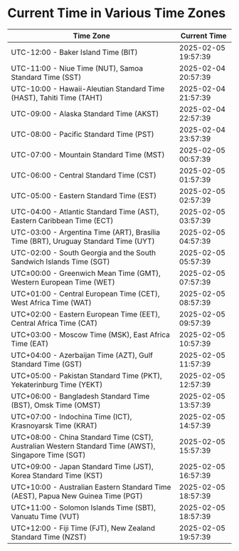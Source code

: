 # Current Time in Various Time Zones

| Time Zone | Current Time |
|-----------|--------------|
| UTC-12:00 - Baker Island Time (BIT) | 2025-02-05 19:57:39 |
| UTC-11:00 - Niue Time (NUT), Samoa Standard Time (SST) | 2025-02-04 20:57:39 |
| UTC-10:00 - Hawaii-Aleutian Standard Time (HAST), Tahiti Time (TAHT) | 2025-02-04 21:57:39 |
| UTC-09:00 - Alaska Standard Time (AKST) | 2025-02-04 22:57:39 |
| UTC-08:00 - Pacific Standard Time (PST) | 2025-02-04 23:57:39 |
| UTC-07:00 - Mountain Standard Time (MST) | 2025-02-05 00:57:39 |
| UTC-06:00 - Central Standard Time (CST) | 2025-02-05 01:57:39 |
| UTC-05:00 - Eastern Standard Time (EST) | 2025-02-05 02:57:39 |
| UTC-04:00 - Atlantic Standard Time (AST), Eastern Caribbean Time (ECT) | 2025-02-05 03:57:39 |
| UTC-03:00 - Argentina Time (ART), Brasília Time (BRT), Uruguay Standard Time (UYT) | 2025-02-05 04:57:39 |
| UTC-02:00 - South Georgia and the South Sandwich Islands Time (SGT) | 2025-02-05 05:57:39 |
| UTC±00:00 - Greenwich Mean Time (GMT), Western European Time (WET) | 2025-02-05 07:57:39 |
| UTC+01:00 - Central European Time (CET), West Africa Time (WAT) | 2025-02-05 08:57:39 |
| UTC+02:00 - Eastern European Time (EET), Central Africa Time (CAT) | 2025-02-05 09:57:39 |
| UTC+03:00 - Moscow Time (MSK), East Africa Time (EAT) | 2025-02-05 10:57:39 |
| UTC+04:00 - Azerbaijan Time (AZT), Gulf Standard Time (GST) | 2025-02-05 11:57:39 |
| UTC+05:00 - Pakistan Standard Time (PKT), Yekaterinburg Time (YEKT) | 2025-02-05 12:57:39 |
| UTC+06:00 - Bangladesh Standard Time (BST), Omsk Time (OMST) | 2025-02-05 13:57:39 |
| UTC+07:00 - Indochina Time (ICT), Krasnoyarsk Time (KRAT) | 2025-02-05 14:57:39 |
| UTC+08:00 - China Standard Time (CST), Australian Western Standard Time (AWST), Singapore Time (SGT) | 2025-02-05 15:57:39 |
| UTC+09:00 - Japan Standard Time (JST), Korea Standard Time (KST) | 2025-02-05 16:57:39 |
| UTC+10:00 - Australian Eastern Standard Time (AEST), Papua New Guinea Time (PGT) | 2025-02-05 18:57:39 |
| UTC+11:00 - Solomon Islands Time (SBT), Vanuatu Time (VUT) | 2025-02-05 18:57:39 |
| UTC+12:00 - Fiji Time (FJT), New Zealand Standard Time (NZST) | 2025-02-05 19:57:39 |

